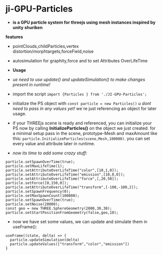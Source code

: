 # ji-GPU-Particles
* **is a GPU  particle system for threejs using mesh instances inspired by unity shuriken**

**features**
* pointClouds,childParticles,vertex distortion/morphtargets,forceField,noise
* autosimulation for graphity,force and to set Attributes OverLifeTime

* **Usage**
* *ue need to use update() and updateSimulation() to make changes present in runtime!*
* import the script ```import {Particles } from './JI-GPU-Particles';```
* initialize the PS object with  ```const particle = new Particles()``` *u dont need to pass in any values yet!* we`re just referencing an object for later usage.
* if your THREEjs scene is ready and referenced, you can initialize your PS now by calling **InitializeParticles()** on the object we just created. for a minimal setup pass in the scene, prototype-Mesh and maxAmount like this:  ```particle.InitializeParticles(scene,Mesh,100000)```. you can set every value and attribute later in runtime.
* *now its time to add some crazy stuff:*
 ```
 particle.setSpawnOverTime(true);
 particle.setMaxLifeTime(1);
 particle.setAttributeOverLifeTime("color",[10,1,0]);
 particle.setAttributeOverLifeTime("emission",[10,0,0]);
 particle.setAttributeOverLifeTime("force",[,20,50]); 
 particle.setForce([0,150,0]);
 particle.setAttributeOverLifeTime("transform",[-100,-100,2]); 
 particle.setSpawnFrequency(0);
 particle.setMaxSpawnCount(100000);
 particle.setSpawnOverTime(true);
 particle.setNoise(20000);
 const geo = new THREE.SphereGeometry(2000,30,30);
particle.setStartPositionFromGeometry(false,geo,10);
```
* now we have set some values, we can update and simulate them in useFrame():
```
useFrame((state, delta) => {
  particle.updateSimulation(delta)
  particle.updateValues(["transform","color","emission"])
}
